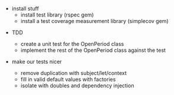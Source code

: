 * install stuff
	* install test library (rspec gem)
	* install a test coverage measurement library (simplecov gem)

- TDD
	* create a unit test for the OpenPeriod class
	* implement the rest of the OpenPeriod class against the test

- make our tests nicer
	* remove duplication with subject/let/context
	- fill in valid default values with factories
	- isolate with doubles and dependency injection

